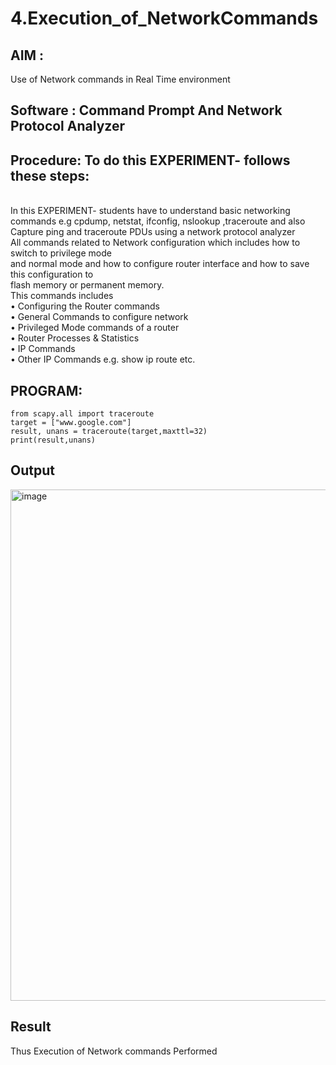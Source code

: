 # 4.Execution_of_NetworkCommands
## AIM :
Use of Network commands in Real Time environment
## Software : Command Prompt And Network Protocol Analyzer
## Procedure: To do this EXPERIMENT- follows these steps:
<BR>
In this EXPERIMENT- students have to understand basic networking commands e.g cpdump, netstat, ifconfig, nslookup ,traceroute and also Capture ping and traceroute PDUs using a network protocol analyzer 
<BR>
All commands related to Network configuration which includes how to switch to privilege mode
<BR>
and normal mode and how to configure router interface and how to save this configuration to
<BR>
flash memory or permanent memory.
<BR>
This commands includes
<BR>
• Configuring the Router commands
<BR>
• General Commands to configure network
<BR>
• Privileged Mode commands of a router 
<BR>
• Router Processes & Statistics
<BR>
• IP Commands
<BR>
• Other IP Commands e.g. show ip route etc.
<BR>

## PROGRAM:
~~~
from scapy.all import traceroute 
target = ["www.google.com"] 
result, unans = traceroute(target,maxttl=32) 
print(result,unans) 

~~~

## Output
<img width="818" alt="image" src="https://github.com/Dharsanrameshkumar/4.Execution_of_NetworkCommends/assets/144870430/6423fb6a-73e7-4b89-a5c7-fb66844bf828">



## Result
Thus Execution of Network commands Performed 
